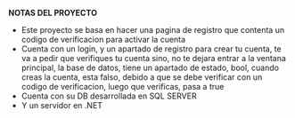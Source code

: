 **NOTAS DEL PROYECTO**

- Este proyecto se basa en hacer una pagina de registro que contenta un codigo de verificacion para
activar la cuenta
- Cuenta con un login, y un apartado de registro para crear tu cuenta, te va a pedir que verifiques tu cuenta
sino, no te dejara entrar a la ventana principal, la base de datos, tiene un apartado de estado, bool, cuando creas
la cuenta, esta falso, debido a que se debe verificar con un codigo de verificacion, luego que verificas, pasa a true
- Cuenta con su DB desarrollada en SQL SERVER
- Y un servidor en .NET